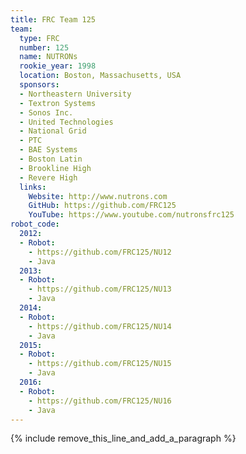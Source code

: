 ```yaml
---
title: FRC Team 125
team:
  type: FRC
  number: 125
  name: NUTRONs
  rookie_year: 1998
  location: Boston, Massachusetts, USA
  sponsors:
  - Northeastern University
  - Textron Systems
  - Sonos Inc.
  - United Technologies
  - National Grid
  - PTC
  - BAE Systems
  - Boston Latin
  - Brookline High
  - Revere High
  links:
    Website: http://www.nutrons.com
    GitHub: https://github.com/FRC125
    YouTube: https://www.youtube.com/nutronsfrc125
robot_code:
  2012:
  - Robot:
    - https://github.com/FRC125/NU12
    - Java
  2013:
  - Robot:
    - https://github.com/FRC125/NU13
    - Java
  2014:
  - Robot:
    - https://github.com/FRC125/NU14
    - Java
  2015:
  - Robot:
    - https://github.com/FRC125/NU15
    - Java
  2016:
  - Robot:
    - https://github.com/FRC125/NU16
    - Java
---
```


{% include remove_this_line_and_add_a_paragraph %}
